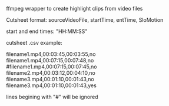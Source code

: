ffmpeg wrapper to create highlight clips from video files



Cutsheet format:
sourceVideoFile, startTime, entTime, SloMotion

start and end times: "HH:MM:SS"

cutsheet .csv example:

filename1.mp4,00:03:45,00:03:55,no\
filename1.mp4,00:07:15,00:07:48,no\
#filename1.mp4,00:07:15,00:07:45,no\
filename2.mp4,00:03:12,00:04:10,no\
filename3.mp4,00:01:10,00:01:43,no\
filename3.mp4,00:01:10,00:01:43,yes

lines begining with "#" will be ignored
